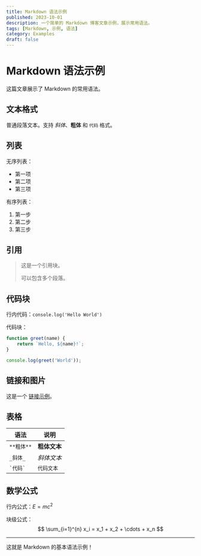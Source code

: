 ```yaml
---
title: Markdown 语法示例
published: 2023-10-01
description: 一个简单的 Markdown 博客文章示例，展示常用语法。
tags: [Markdown, 示例, 语法]
category: Examples
draft: false
---
```


# Markdown 语法示例

这篇文章展示了 Markdown 的常用语法。

## 文本格式

普通段落文本。支持 _斜体_、**粗体** 和 `代码` 格式。

## 列表

无序列表：
- 第一项
- 第二项
- 第三项

有序列表：
1. 第一步
2. 第二步
3. 第三步

## 引用

> 这是一个引用块。
> 
> 可以包含多个段落。

## 代码块

行内代码：`console.log('Hello World')`

代码块：
```javascript
function greet(name) {
    return `Hello, ${name}!`;
}

console.log(greet('World'));
```

## 链接和图片

这是一个 [链接示例](https://astro.build)。

## 表格

| 语法 | 说明 |
|------|------|
| `**粗体**` | **粗体文本** |
| `_斜体_` | _斜体文本_ |
| `` `代码` `` | `代码文本` |

## 数学公式

行内公式：$E = mc^2$

块级公式：
$$
\sum_{i=1}^{n} x_i = x_1 + x_2 + \cdots + x_n
$$

---

这就是 Markdown 的基本语法示例！
